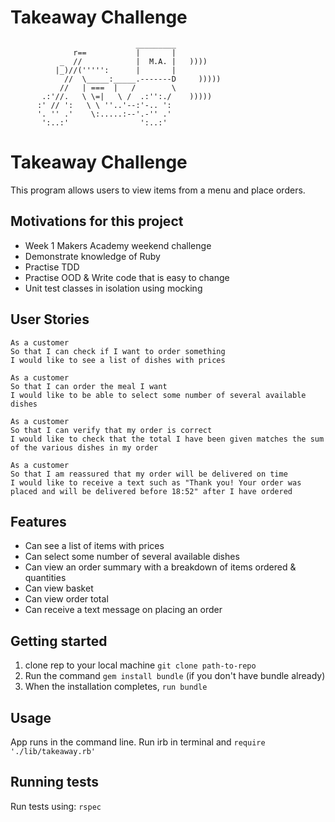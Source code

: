Takeaway Challenge
==================
```
                            _________
              r==           |       |
           _  //            |  M.A. |   ))))
          |_)//(''''':      |       |
            //  \_____:_____.-------D     )))))
           //   | ===  |   /        \
       .:'//.   \ \=|   \ /  .:'':./    )))))
      :' // ':   \ \ ''..'--:'-.. ':
      '. '' .'    \:.....:--'.-'' .'
       ':..:'                ':..:'

 ```


# Takeaway Challenge

This program allows users to view items from a menu and place orders.

## Motivations for this project

* Week 1 Makers Academy weekend challenge
* Demonstrate knowledge of Ruby
* Practise TDD
* Practise OOD & Write code that is easy to change
* Unit test classes in isolation using mocking

## User Stories

```
As a customer
So that I can check if I want to order something
I would like to see a list of dishes with prices

As a customer
So that I can order the meal I want
I would like to be able to select some number of several available dishes

As a customer
So that I can verify that my order is correct
I would like to check that the total I have been given matches the sum of the various dishes in my order

As a customer
So that I am reassured that my order will be delivered on time
I would like to receive a text such as "Thank you! Your order was placed and will be delivered before 18:52" after I have ordered
```

## Features

* Can see a list of items with prices
* Can select some number of several available dishes
* Can view an order summary with a breakdown of items ordered & quantities
* Can view basket
* Can view order total
* Can receive a text message on placing an order


## Getting started

1. clone rep to your local machine `git clone path-to-repo`
2. Run the command `gem install bundle` (if you don't have bundle already)
3. When the installation completes, `run bundle`

## Usage

App runs in the command line.
Run irb in terminal and `require './lib/takeaway.rb'`

## Running tests

Run tests using:
`rspec`

